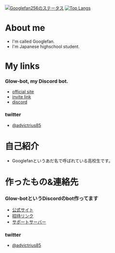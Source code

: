 [![Googlefan256のステータス](https://github-readme-stats.vercel.app/api?username=Googlefan256&count_private=true&show_icons=true&theme=tokyonight&locate=ja)](https://github.com/anuraghazra/github-readme-stats)
[![Top Langs](https://github-readme-stats.vercel.app/api/top-langs/?username=Googlefan256&layout=compact&theme=tokyonight)](https://github.com/anuraghazra/github-readme-stats)
# About me
- I'm called Googlefan.
- I'm Japanese highschool student.
# My links
### Glow-bot, my Discord bot.
* [official site](http://glow-bot.com/)
* [invite link](http://glow-bot.com/invite/)
* [discord](http://glow-bot.com/support/)  
### twitter
* [@advictrius85](https://twitter.com/advictrius85)
# 自己紹介
- Googlefanというあだ名で呼ばれている高校生です。
# 作ったもの&連絡先
### Glow-botというDiscordのbot作ってます
* [公式サイト](http://glow-bot.com)
* [招待リンク](http://glow-bot.com/invite/)
* [サポートサーバー](http://glow-bot.com/support/)  
### twitter
* [@advictrius85](https://twitter.com/advictrius85)
